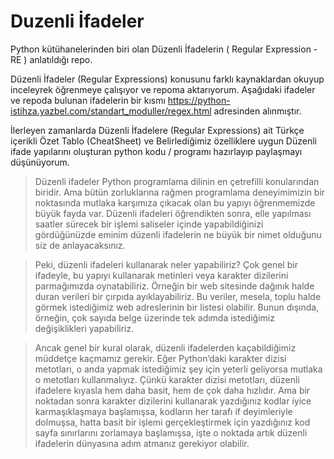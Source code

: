 # Duzenli İfadeler
Python kütühanelerinden biri olan Düzenli İfadelerin ( Regular Expression - RE )  anlatıldığı repo.

Düzenli İfadeler (Regular Expressions) konusunu farklı kaynaklardan okuyup inceleyrek öğrenmeye çalışıyor ve repoma aktarıyorum. Aşağıdaki ifadeler ve repoda bulunan ifadelerin bir kısmı https://python-istihza.yazbel.com/standart_moduller/regex.html adresinden alınmıştır. 

İlerleyen zamanlarda Düzenli İfadelere (Regular Expressions) ait Türkçe içerikli Özet Tablo (CheatSheet) ve Belirlediğimiz özelliklere uygun Düzenli ifade yapılarını oluşturan python kodu / programı hazırlayıp paylaşmayı düşünüyorum.

> Düzenli ifadeler Python programlama dilinin en çetrefilli konularından biridir. Ama bütün zorluklarına rağmen programlama deneyimimizin bir noktasında mutlaka karşımıza çıkacak olan bu yapıyı öğrenmemizde büyük fayda var. Düzenli ifadeleri öğrendikten sonra, elle yapılması saatler sürecek bir işlemi saliseler içinde yapabildiğinizi gördüğünüzde eminim düzenli ifadelerin ne büyük bir nimet olduğunu siz de anlayacaksınız. 

> Peki, düzenli ifadeleri kullanarak neler yapabiliriz? Çok genel bir ifadeyle, bu yapıyı kullanarak metinleri veya karakter dizilerini parmağımızda oynatabiliriz. Örneğin bir web sitesinde dağınık halde duran verileri bir çırpıda ayıklayabiliriz. Bu veriler, mesela, toplu halde görmek istediğimiz web adreslerinin bir listesi olabilir. Bunun dışında, örneğin, çok sayıda belge üzerinde tek adımda istediğimiz değişiklikleri yapabiliriz.

> Ancak genel bir kural olarak, düzenli ifadelerden kaçabildiğimiz müddetçe kaçmamız gerekir. Eğer Python’daki karakter dizisi metotları, o anda yapmak istediğimiz şey için yeterli geliyorsa mutlaka o metotları kullanmalıyız. Çünkü karakter dizisi metotları, düzenli ifadelere kıyasla hem daha basit, hem de çok daha hızlıdır. Ama bir noktadan sonra karakter dizilerini kullanarak yazdığınız kodlar iyice karmaşıklaşmaya başlamışsa, kodların her tarafı if deyimleriyle dolmuşsa, hatta basit bir işlemi gerçekleştirmek için yazdığınız kod sayfa sınırlarını zorlamaya başlamışsa, işte o noktada artık düzenli ifadelerin dünyasına adım atmanız gerekiyor olabilir. 

